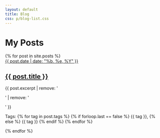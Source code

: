 ```yaml
---
layout: default
title: Blog
css: p/blog-list.css
---
```

<div class="blog-wrapper col-md-8 col-md-offset-2">
  <h1 id="blog-title">My Posts</h1>
  {% for post in site.posts %}
  <div class="blog-list">
    <a href="{{ post.url }}">
      <span class="date-holder">{{ post.date | date: "%b. %e, %Y" }}</span>
    </a>
    <div class="caption">
      <a href="{{ post.url }}"><h2>{{ post.title }}</h2></a>
      <p> {{ post.excerpt | remove: '<p>' | remove: '</p>' }} </p>
      <p>Tags: 
      {% for tag in post.tags %}
        {% if forloop.last == false %}
      	  {{ tag }},
        {% else %} 
          {{ tag }} 
        {% endif %}
      {% endfor %}
      </p>
    </div>
  </div>
  {% endfor %}
</div>